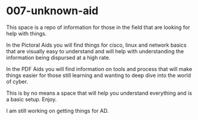 # 007-unknown-aid

This space is a repo of information for those in the field that are looking for help with things.

In the Pictoral Aids you will find things for cisco, linux and network basics that are visually easy to understand and will help with understanding the information being dispursed at a high rate.

In the PDF Aids you will find information on tools and process that will make things easier for those still learning and wanting to deep dive into the world of cyber.

This is by no means a space that will help you understand everything and is a basic setup. Enjoy.

I am still working on getting things for AD.
